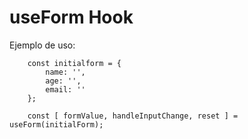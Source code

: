 # useForm Hook

Ejemplo de uso:

```
    const initialform = {
        name: '',
        age: '',
        email: ''
    };

    const [ formValue, handleInputChange, reset ] = useForm(initialForm);

```
